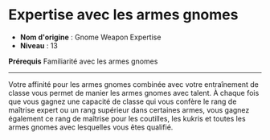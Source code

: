 # Expertise avec les armes gnomes

 * **Nom d'origine** : Gnome Weapon Expertise
 * **Niveau** : 13


<p><strong>Prérequis</strong> Familiarité avec les armes gnomes</p>
<hr />
<p>Votre affinité pour les armes gnomes combinée avec votre entraînement de classe vous permet de manier les armes gnomes avec talent. À chaque fois que vous gagnez une capacité de classe qui vous confère le rang de maîtrise expert ou un rang supérieur dans certaines armes, vous gagnez également ce rang de maîtrise pour les coutilles, les kukris et toutes les armes gnomes avec lesquelles vous êtes qualifié.</p>